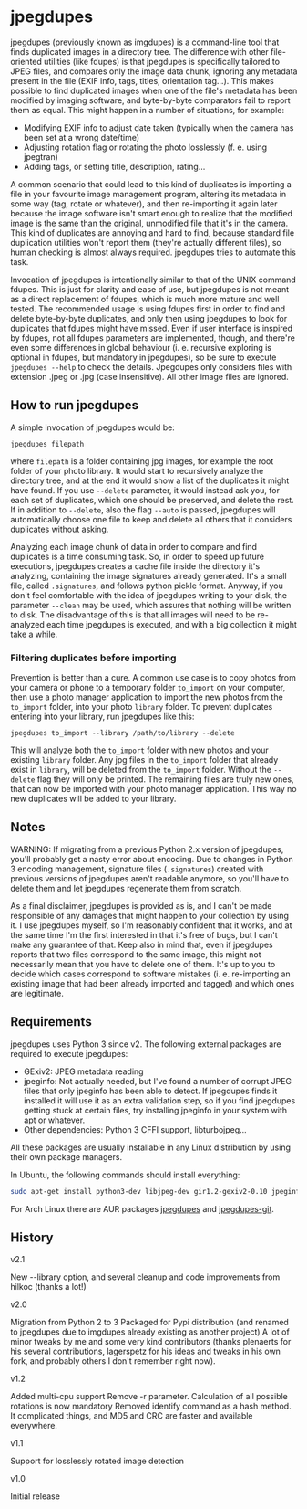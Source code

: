 # jpegdupes

jpegdupes (previously known as imgdupes) is a command-line tool that finds duplicated images in a directory tree. The difference with other file-oriented utilities (like fdupes) is that jpegdupes is specifically tailored to JPEG files, and compares only the image data chunk, ignoring any metadata present in the file (EXIF info, tags, titles, orientation tag...). This makes possible to find duplicated images when one of the file's metadata has been modified by imaging software, and byte-by-byte comparators fail to report them as equal. This might happen in a number of situations, for example:

- Modifying EXIF info to adjust date taken (typically when the camera has been set at a wrong date/time)
- Adjusting rotation flag or rotating the photo losslessly (f. e. using jpegtran)
- Adding tags, or setting title, description, rating...
 
A common scenario that could lead to this kind of duplicates is importing a file in your favourite image management program, altering its metadata in some way (tag, rotate or whatever), and then re-importing it again later because the image software isn't smart enough to realize that the modified image is the same than the original, unmodified file that it's in the camera. This kind of duplicates are annoying and hard to find, because standard file duplication utilities won't report them (they're actually different files), so human checking is almost always required. jpegdupes tries to automate this task.


Invocation of jpegdupes is intentionally similar to that of the UNIX command fdupes. This is just for clarity and ease of use, but jpegdupes is not meant as a direct replacement of fdupes, which is much more mature and well tested. The recommended usage is using fdupes first in order to find and delete byte-by-byte duplicates, and only then using jpegdupes to look for duplicates that fdupes might have missed. Even if user interface is inspired by fdupes, not all fdupes parameters are implemented, though, and there're even some differences in global behaviour (i. e. recursive exploring is optional in fdupes, but mandatory in jpegdupes), so be sure to execute `jpegdupes --help` to check the details.
Jpegdupes only considers files with extension .jpeg or .jpg (case insensitive). All other image files are ignored.


 ## How to run jpegdupes

A simple invocation of jpegdupes would be:

`jpegdupes filepath`

where `filepath` is a folder containing jpg images, for example the root folder of your photo library.
It would start to recursively analyze the directory tree, and at the end it would show a list of the duplicates it might have found. If you use `--delete` parameter, it would instead ask you, for each set of duplicates, which one should be preserved, and delete the rest. If in addition to `--delete`, also the flag `--auto` is passed, jpegdupes will automatically choose one file to keep and delete all others that it considers duplicates without asking.

Analyzing each image chunk of data in order to compare and find duplicates is a time consuming task. So, in order to speed up future executions, jpegdupes creates a cache file inside the directory it's analyzing, containing the image signatures already generated. It's a small file, called `.signatures`, and follows python pickle format. Anyway, if you don't feel comfortable with the idea of jpegdupes writing to your disk, the parameter `--clean` may be used, which assures that nothing will be written to disk. The disadvantage of this is that all images will need to be re-analyzed each time jpegdupes is executed, and with a big collection it might take a while.


 ### Filtering duplicates before importing


Prevention is better than a cure. A common use case is to copy photos from your camera or phone to a temporary folder `to_import` on your computer, then use a photo manager application to import the new photos from the `to_import` folder, into your photo `library` folder. To prevent duplicates entering into your library, run jpegdupes like this:

`jpegdupes to_import --library /path/to/library --delete`

This will analyze both the `to_import` folder with new photos and your existing `library` folder. Any jpg files in the `to_import` folder that already exist in `library`, will be deleted from the `to_import` folder. Without the `--delete` flag they will only be printed. The remaining files are truly new ones, that can now be imported with your photo manager application. This way no new duplicates will be added to your library.


## Notes

WARNING: If migrating from a previous Python 2.x version of jpegdupes, you'll probably get a nasty error about encoding. Due to changes in Python 3 encoding management, signature files (`.signatures`) created with previous versions of jpegdupes aren't readable anymore, so you'll have to delete them and let jpegdupes regenerate them from scratch.

As a final disclaimer, jpegdupes is provided as is, and I can't be made responsible of any damages that might happen to your collection by using it. I use jpegdupes myself, so I'm reasonably confident that it works, and at the same time I'm the first interested in that it's free of bugs, but I can't make any guarantee of that. Keep also in mind that, even if jpegdupes reports that two files correspond to the same image, this might not necessarily mean that you have to delete one of them. It's up to you to decide which cases correspond to software mistakes (i. e. re-importing an existing image that had been already imported and tagged) and which ones are legitimate.

## Requirements

jpegdupes uses Python 3 since v2. The following external packages are required to execute jpegdupes:

* GExiv2: JPEG metadata reading
* jpeginfo: Not actually needed, but I've found a number of corrupt JPEG files that only jpeginfo has been able to detect. If jpegdupes finds it installed it will use it as an extra validation step, so if you find jpegdupes getting stuck at certain files, try installing jpeginfo in your system with apt or whatever.
* Other dependencies: Python 3 CFFI support, libturbojpeg...
 
All these packages are usually installable in any Linux distribution by using their own package managers.

In Ubuntu, the following commands should install everything:

```bash
sudo apt-get install python3-dev libjpeg-dev gir1.2-gexiv2-0.10 jpeginfo python3-cffi libturbojpeg0-dev python3-gi
```

For Arch Linux there are AUR packages [jpegdupes](https://aur.archlinux.org/packages/jpegdupes/) and [jpegdupes-git](https://aur.archlinux.org/packages/jpegdupes-git/).

## History

v2.1

New --library option, and several cleanup and code improvements from hilkoc (thanks a lot!)

v2.0

 Migration from Python 2 to 3
 Packaged for Pypi distribution (and renamed to jpegdupes due to imgdupes already existing as another project)
 A lot of minor tweaks by me and some very kind contributors (thanks plenaerts for his several contributions, lagerspetz for his ideas and tweaks in his own fork, and probably others I don't remember right now).

v1.2

 Added multi-cpu support
 Remove -r parameter. Calculation of all possible rotations is now mandatory
 Removed identify command as a hash method. It complicated things, and MD5 and CRC are faster and available everywhere.
 
v1.1

 Support for losslessly rotated image detection
  
v1.0

 Initial release
